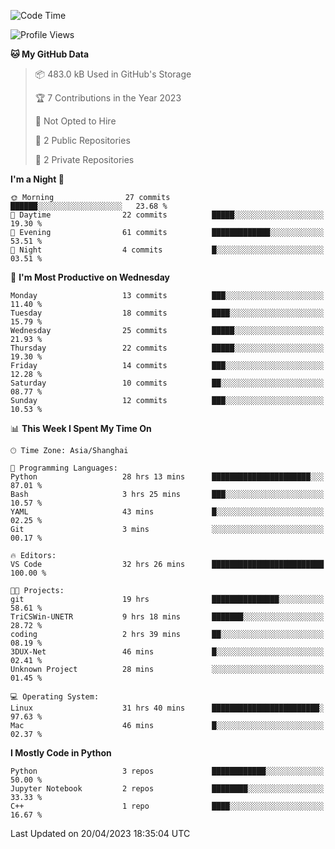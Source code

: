 <!--START_SECTION:waka-->
![Code Time](http://img.shields.io/badge/Code%20Time-56%20hrs%2014%20mins-blue)

![Profile Views](http://img.shields.io/badge/Profile%20Views-73-blue)

**🐱 My GitHub Data** 

> 📦 483.0 kB Used in GitHub's Storage 
 > 
> 🏆 7 Contributions in the Year 2023
 > 
> 🚫 Not Opted to Hire
 > 
> 📜 2 Public Repositories 
 > 
> 🔑 2 Private Repositories 
 > 
**I'm a Night 🦉** 

```text
🌞 Morning                27 commits          ██████░░░░░░░░░░░░░░░░░░░   23.68 % 
🌆 Daytime                22 commits          █████░░░░░░░░░░░░░░░░░░░░   19.30 % 
🌃 Evening                61 commits          █████████████░░░░░░░░░░░░   53.51 % 
🌙 Night                  4 commits           █░░░░░░░░░░░░░░░░░░░░░░░░   03.51 % 
```
📅 **I'm Most Productive on Wednesday** 

```text
Monday                   13 commits          ███░░░░░░░░░░░░░░░░░░░░░░   11.40 % 
Tuesday                  18 commits          ████░░░░░░░░░░░░░░░░░░░░░   15.79 % 
Wednesday                25 commits          █████░░░░░░░░░░░░░░░░░░░░   21.93 % 
Thursday                 22 commits          █████░░░░░░░░░░░░░░░░░░░░   19.30 % 
Friday                   14 commits          ███░░░░░░░░░░░░░░░░░░░░░░   12.28 % 
Saturday                 10 commits          ██░░░░░░░░░░░░░░░░░░░░░░░   08.77 % 
Sunday                   12 commits          ███░░░░░░░░░░░░░░░░░░░░░░   10.53 % 
```


📊 **This Week I Spent My Time On** 

```text
🕑︎ Time Zone: Asia/Shanghai

💬 Programming Languages: 
Python                   28 hrs 13 mins      ██████████████████████░░░   87.01 % 
Bash                     3 hrs 25 mins       ███░░░░░░░░░░░░░░░░░░░░░░   10.57 % 
YAML                     43 mins             █░░░░░░░░░░░░░░░░░░░░░░░░   02.25 % 
Git                      3 mins              ░░░░░░░░░░░░░░░░░░░░░░░░░   00.17 % 

🔥 Editors: 
VS Code                  32 hrs 26 mins      █████████████████████████   100.00 % 

🐱‍💻 Projects: 
git                      19 hrs              ███████████████░░░░░░░░░░   58.61 % 
TriCSWin-UNETR           9 hrs 18 mins       ███████░░░░░░░░░░░░░░░░░░   28.72 % 
coding                   2 hrs 39 mins       ██░░░░░░░░░░░░░░░░░░░░░░░   08.19 % 
3DUX-Net                 46 mins             █░░░░░░░░░░░░░░░░░░░░░░░░   02.41 % 
Unknown Project          28 mins             ░░░░░░░░░░░░░░░░░░░░░░░░░   01.45 % 

💻 Operating System: 
Linux                    31 hrs 40 mins      ████████████████████████░   97.63 % 
Mac                      46 mins             █░░░░░░░░░░░░░░░░░░░░░░░░   02.37 % 
```

**I Mostly Code in Python** 

```text
Python                   3 repos             ████████████░░░░░░░░░░░░░   50.00 % 
Jupyter Notebook         2 repos             ████████░░░░░░░░░░░░░░░░░   33.33 % 
C++                      1 repo              ████░░░░░░░░░░░░░░░░░░░░░   16.67 % 
```




 Last Updated on 20/04/2023 18:35:04 UTC
<!--END_SECTION:waka-->
